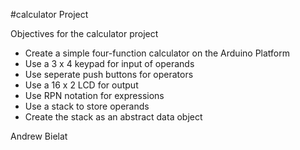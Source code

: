 #calculator Project

Objectives for the calculator project

* Create a simple four-function calculator on the Arduino Platform
* Use a 3 x 4 keypad for input of operands
* Use seperate push buttons for operators
* Use a 16 x 2 LCD for output
* Use RPN notation for expressions
* Use a stack to store operands
* Create the stack as an abstract data object

Andrew Bielat